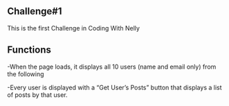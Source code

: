 ## Challenge#1

This is the first Challenge in Coding With Nelly

## Functions
-When the page loads, it displays all 10 users (name and email only) from the following 

-Every user is displayed with a “Get User’s Posts” button that displays a list of posts by that user. 

